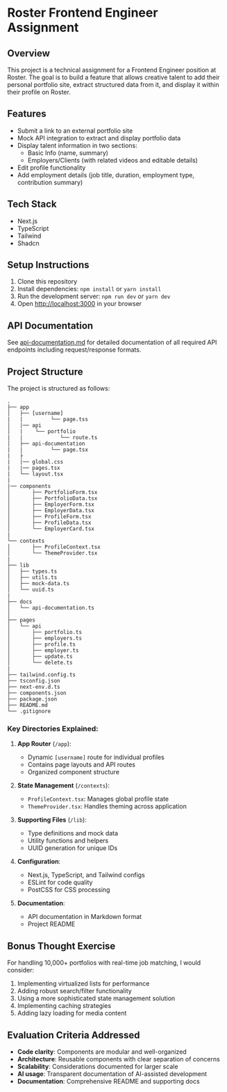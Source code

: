# Roster Frontend Engineer Assignment

## Overview

This project is a technical assignment for a Frontend Engineer position at Roster. The goal is to build a feature that allows creative talent to add their personal portfolio site, extract structured data from it, and display it within their profile on Roster.

## Features

- Submit a link to an external portfolio site
- Mock API integration to extract and display portfolio data
- Display talent information in two sections:
  - Basic Info (name, summary)
  - Employers/Clients (with related videos and editable details)
- Edit profile functionality
- Add employment details (job title, duration, employment type, contribution summary)

## Tech Stack

- Next.js
- TypeScript
- Tailwind
- Shadcn

## Setup Instructions

1. Clone this repository
2. Install dependencies: `npm install` or `yarn install`
3. Run the development server: `npm run dev` or `yarn dev`
4. Open [http://localhost:3000](http://localhost:3000) in your browser

## API Documentation

See [api-documentation.md](api-documentation.md) for detailed documentation of all required API endpoints including request/response formats.

## Project Structure

The project is structured as follows:

```
.
├── app
│   ├── [username]
|   |         └── page.tss
│   |── api
│   |    └── portfolio
|   |            └── route.ts
│   ├── api-documentation
|   |         └── page.tsx
|   ├
|   |── global.css
|   |── pages.tsx
|   └── layout.tsx
|
|── components
│       ├── PortfolioForm.tsx
│       ├── PortfolioData.tsx
│       ├── EmployerForm.tsx
│       ├── EmployerData.tsx
│       ├── ProfileForm.tsx
│       ├── ProfileData.tsx
│       └── EmployerCard.tsx
|
└── contexts
│       ├── ProfileContext.tsx
│       └── ThemeProvider.tsx
|
├── lib
│   ├── types.ts
│   ├── utils.ts
│   ├── mock-data.ts
│   └── uuid.ts
|
├── docs
│   └── api-documentation.ts
│
├── pages
│   └── api
│       ├── portfolio.ts
│       ├── employers.ts
│       ├── profile.ts
│       ├── employer.ts
│       ├── update.ts
│       └── delete.ts
|
├── tailwind.config.ts
├── tsconfig.json
├── next-env.d.ts
├── components.json
├── package.json
├── README.md
└── .gitignore
```

### Key Directories Explained:

1. **App Router** (`/app`):

   - Dynamic `[username]` route for individual profiles
   - Contains page layouts and API routes
   - Organized component structure

2. **State Management** (`/contexts`):

   - `ProfileContext.tsx`: Manages global profile state
   - `ThemeProvider.tsx`: Handles theming across application

3. **Supporting Files** (`/lib`):

   - Type definitions and mock data
   - Utility functions and helpers
   - UUID generation for unique IDs

4. **Configuration**:

   - Next.js, TypeScript, and Tailwind configs
   - ESLint for code quality
   - PostCSS for CSS processing

5. **Documentation**:
   - API documentation in Markdown format
   - Project README

## Bonus Thought Exercise

For handling 10,000+ portfolios with real-time job matching, I would consider:

1. Implementing virtualized lists for performance
2. Adding robust search/filter functionality
3. Using a more sophisticated state management solution
4. Implementing caching strategies
5. Adding lazy loading for media content

## Evaluation Criteria Addressed

- **Code clarity**: Components are modular and well-organized
- **Architecture**: Reusable components with clear separation of concerns
- **Scalability**: Considerations documented for larger scale
- **AI usage**: Transparent documentation of AI-assisted development
- **Documentation**: Comprehensive README and supporting docs
